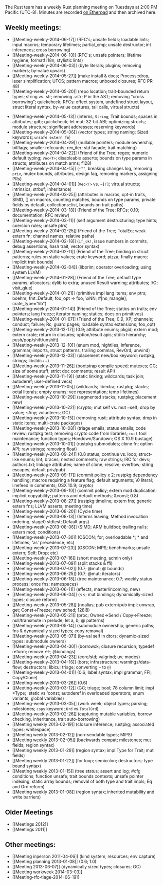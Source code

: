 The Rust team has a weekly Rust planning meeting on Tuesdays at 2:00 PM Pacific (UTC-8). Minutes are recorded [on Etherpad](https://etherpad.mozilla.org/Rust-meeting-weekly) and then archived here.

## Weekly meetings:
- [[Meeting-weekly-2014-06-17]] (RFC's; unsafe fields; loadable lints; input macros; temporary lifetimes; partial_cmp; unsafe destructor; int inferences; cross borrowing)
- [[Meeting-weekly-2014-06-10]] (RFC's; unsafe pointers; lifetime hygiene; format! i18n; stylistic lints)
- [[Meeting-weekly-2014-06-03]] (byte literals; plugins; removing markers; by-value upvars)
- [[Meeting-weekly-2014-05-27]] (make install & docs; Process::drop, lexer simplification; UFCS; pattern macros; unboxed closures; RFC PR 48)
- [[Meeting-weekly-2014-05-20]] (repo location; trait-bounded return types; string vs. str; removing ~str; P in the AST; removing "cross borrowing"; quickcheck; RFCs: effect system, undefined struct layout, struct literal syntax, by-value captures, tail calls, virtual structs)
* [[Meeting-weekly-2014-05-13]] (interns; `String`; Trait bounds; spaces in attributes; gdb; quickcheck; let mut; 32-bit ABI; optimizing structs; module structure; significant addresses; reserving keywords)
* [[Meeting-weekly-2014-05-06]] (vector types; string naming; Sized keywords; `unsafe extern fn`)
* [[Meeting-weekly-2014-04-29]] (nullable pointers; module ownership; bitflags; smaller refcounts; rev_iter; std facade; trait matching)
* [[Meeting-weekly-2014-04-22]] (Friend of the Tree; regex; numeric default typing; `Vec<T>`; disableable asserts; bounds on type params in structs; attributes on match arms; f128)
* [[Meeting-weekly-2014-04-15]] (`~""`, breaking changes log, removing `priv`, mutex bounds, attributes, design faq, removing markers, assigning PRs)
* [[Meeting-weekly-2014-04-01]] (`Vec<T>` vs. `~[T]`; virtual structs; intrinsics; strbuf; inheritance)
* [[Meeting-weekly-2014-03-25]] (attributes in macros, opt-in traits, SIMD, [] on macros, counting matches, bounds on type params, private fields by default, collections::list, bounds on trait paths)
* [[Meeting-weekly-2014-03-18]] (Friend of the Tree; RFCs; 0.10; documentation; RFC review)
* [[Meeting-weekly-2014-03-11]] (self argument destructuring; type hints; coercion rules; unsafe ptrs)
* [[Meeting-weekly-2014-02-25]] (Friend of the Tree; TotalEq; weak extern fn; channel names; relative paths)
* [[Meeting-weekly-2014-02-18]] (`if_ok!`, issue numbers in commits, debug assertions, hash trait, vector syntax)
* [[Meeting-weekly-2014-02-11]] (Friend of the Tree; binding in struct patterns; rules on static values; crate keyword; pizza; finally macro; implicit trait bounds)
* [[Meeting-weekly-2014-02-04]] (libprim; operator overloading; using system LLVM)
* [[Meeting-weekly-2014-01-28]] (Friend of the Tree; default type params; allocators; dylib to extra; unused Result warning; attributes; I/O; visit_glue)
* [[Meeting-weekly-2014-01-21]] (primitive impl lang items; env ptrs; boehm; fmt::Default; foo_opt => foo; \xNN; #[no_mangle]; crate_type="lib")
* [[Meeting-weekly-2014-01-14]] (Friend of the Tree; statics on traits; env pointers; lang freeze; iterator naming; statics; docs on primitives)
* [[Meeting-weekly-2014-01-07]] (Friend of the Tree; 0.9; XP; channels; conduct; failure; Rc; guard pages; loadable syntax extensions; foo_opt)
* [[Meeting-weekly-2013-12-17]] (0.9; attribute enums; pkgid; extern mod; extern crate; return in closures; option/result apis; stdlib hierarchy; push/pop/shift/unshift)
* [[Meeting-weekly-2013-12-10]] (enum mod, nightlies, inference, grammar, imports, struct patterns, trailing commas, RevOrd, unwind)
* [[Meeting-weekly-2013-12-03]] (placement new/box keyword; rustpkg; strings; libstdc++)
* [[Meeting-weekly-2013-11-26]] (bootstrap compile speed; mutexes; GC; size of some stuff; strict doc comments; result API)
* [[Meeting-weekly-2013-11-19]] (static linking; wildcards; task join; autoderef; user-defined vecs)
* [[Meeting-weekly-2013-11-05]] (wildcards; libextra; rustpkg; stacks; octal literals; empty enums; vec representation; temp lifetimes)
* [[Meeting-weekly-2013-10-29]] (segmented stacks; rustpkg; placement new)
* [[Meeting-weekly-2013-10-22]] (crypto; mut self vs. mut ~self; drop by value; ~Any; volunteers; GC)
* [[Meeting-weekly-2013-10-15]] (removing rusti; attribute syntax; drop in static items; multi-crate packages)
* [[Meeting-weekly-2013-10-08]] (triage emails; status emails; code review; rustpkg test; removing crypto code from libraries; `rust` tool maintenance; function types; Hoedown/Sundown; OS X 10.9 bustage)
* [[Meeting-weekly-2013-10-01]] (rustpkg submodules; clone fn; option API; raw strings; removing float)
* [[Meeting-weekly-2013-09-24]] (0.8 status; continue vs. loop; struct-like enums; lint; braces; nested comments; raw strings; IRC for devs; authors.txt; linkage attributes; name of clone; resolve; overflow; string escapes; default priv/pub)
* [[Meeting-weekly-2013-09-17]] (commit policy x 2; rustpkg dependency handling; macros requiring a feature flag; default arguments; \0 literal; linefeed in comments; OSX 10.9; crypto)
* [[Meeting-weekly-2013-09-10]] (commit policy; extern mod duplication; implicit copyability; patterns and default methods; &const; 0.8)
* [[Meeting-weekly-2013-08-27]] (rustpkg timeline; extern fns; generic extern fns; LLVM asserts; meeting time)
* [[Meeting-weekly-2013-08-20]] (Cycle time)
* [[Meeting-weekly-2013-08-13]] (Interns leaving; Method invocation ordering; stage0 stdtest; Default args)
* [[Meeting-weekly-2013-08-06]] (SIMD; ARM buildbot; trailing nulls; extern mod; conditions)
* [[Meeting-weekly-2013-07-30]] (OSCON; for; overloadable *; * and lifetimes; 'as' precedence; etc)
* [[Meeting-weekly-2013-07-23]] (OSCON; MPS; benchmarks; unsafe extern; Self; Drop; etc)
* [[Meeting-weekly-2013-07-16]] (short meeting, admin only)
* [[Meeting-weekly-2013-07-09]] (split stacks & ffi)
* [[Meeting-weekly-2013-07-02]] (0.7; @mut; @ bounds)
* [[Meeting-weekly-2013-06-25]] (0.7; @mut; iterators)
* [[Meeting-weekly-2013-06-18]] (tree maintenance; 0.7; weekly status process; once fns; namespaces)
* [[Meeting-weekly-2013-06-11]] (effects, master/incoming, new)
* [[Meeting-weekly-2013-06-04]] (<<; mut bindings; dynamically-sized types; closure reform)
* [[Meeting-weekly-2013-05-28]] (noalias; pub extern/pub impl; unwrap, get; Const->Freeze; new sched; 128i8)
* [[Meeting-weekly-2013-05-21]] (proc; Owned->Send / Copy->Freeze; null/transmute in prelude; let a, b; @ patterns)
* [[Meeting-weekly-2013-05-14]] (submodule ownership; generic paths; fns & dynamically sized types; copy removal)
* [[Meeting-weekly-2013-05-07]] (by-val self in dtors; dynamic-sized types; submodule owners)
* [[Meeting-weekly-2013-04-30]] (borrowck; closure recursion; typedef reform; remove <->; @bindings)
* [[Meeting-weekly-2013-04-23]] (core/std; valgrind; uv; modes)
* [[Meeting-weekly-2013-04-16]] (bors; infrastructure; warnings/data-flow; destructors; libicu; triage; converting `~` to `@`)
* [[Meeting-weekly-2013-04-01]] (0.6; label syntax; impl grammar; FFI; Copy/Clone)  
* [[Meeting-weekly-2013-03-26]] (0.6)
* [[Meeting-weekly-2013-03-12]] (GC; triage; bool; 78 column limit; impl *Type; 'static vs 'const; autoderef in overloaded operators; enum variants; global variables)
* [[Meeting-weekly-2013-03-05]] (work week; object types; parsing; milestones; `copy` keyword; `Ord` vs `TotalOrd`)
* [[Meeting-weekly-2013-02-26]] (capturing mutable variables, borrow checking, inheritance, trait auto-borrowing)
* [[Meeting weekly 2013-02-19]] (closure inference; rustpkg; associated types; whitespace)
* [[Meeting weekly 2013-02-12]] (non-sendable types; MIPS)
* [[Meeting weekly 2013-02-05]] (backwards compat; milestones; mut fields; region syntax)
* [[Meeting weekly 2013-01-29]] (region syntax; impl Type for Trait; mut fields)
* [[Meeting weekly 2013-01-22]] (for loop; semicolon; destructors; type bound syntax)
* [[Meeting weekly 2013-01-15]] (tree status; assert and log; #cfg conditions; function unsafe; trait bounds contexts; unsafe pointer indexing; static array bounds; removal of both type and trait impls; Eq and Ord reform)
* [[Meeting weekly 2013-01-08]] (region syntax; inherited mutability and write barriers)

## Older Meetings

* [[Meetings 2012]]
* [[Meetings 2011]]

## Other meetings:

* [[Meeting inperson 2011-04-06]] (kind system; resources; env capture)
* [[Meeting planning 2013-01-08]] (0.6; 1.0)
* [[Meeting 2013-06-07]] (dynamically sized types; closures; GC)
* [[Meeting workweek 2014-03-03]]
* [[Meeting-rfc-tiage-2014-06-19]]

